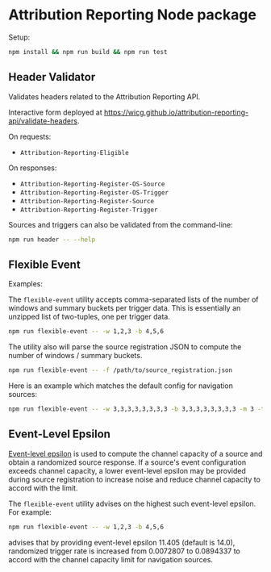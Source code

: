 # Attribution Reporting Node package

Setup:

```sh
npm install && npm run build && npm run test
```

## Header Validator

Validates headers related to the Attribution Reporting API.

Interactive form deployed at
https://wicg.github.io/attribution-reporting-api/validate-headers.

On requests:

- `Attribution-Reporting-Eligible`

On responses:

- `Attribution-Reporting-Register-OS-Source`
- `Attribution-Reporting-Register-OS-Trigger`
- `Attribution-Reporting-Register-Source`
- `Attribution-Reporting-Register-Trigger`

Sources and triggers can also be validated from the command-line:

```sh
npm run header -- --help
```

## Flexible Event

Examples:

The `flexible-event` utility accepts comma-separated lists of the
number of windows and summary buckets per trigger data. This is
essentially an unzipped list of two-tuples, one per trigger data.

```sh
npm run flexible-event -- -w 1,2,3 -b 4,5,6
```

The utility also will parse the source registration
JSON to compute the number of windows / summary buckets.

```sh
npm run flexible-event -- -f /path/to/source_registration.json
```

Here is an example which matches the default config for navigation sources:

```sh
npm run flexible-event -- -w 3,3,3,3,3,3,3,3 -b 3,3,3,3,3,3,3,3 -m 3 -t navigation
```

## Event-Level Epsilon

[Event-level epsilon](https://wicg.github.io/attribution-reporting-api/#source-registration-json-key-event_level_epsilon)
is used to compute the channel capacity of a
source and obtain a randomized source response. If a source's event
configuration exceeds channel capacity, a lower event-level epsilon
may be provided during source registration to increase noise and
reduce channel capacity to accord with the limit.

The `flexible-event` utility advises on the highest such event-level
epsilon. For example:

```sh
npm run flexible-event -- -w 1,2,3 -b 4,5,6
```

advises that by providing event-level epsilon 11.405 (default is 14.0),
randomized trigger rate is increased from 0.0072807 to 0.0894337 to
accord with the channel capacity limit for navigation sources.
